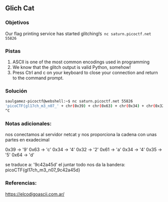 ## Glich Cat

### Objetivos 
Our flag printing service has started glitching!`$ nc saturn.picoctf.net 55826`

### Pistas
1. ASCII is one of the most common encodings used in programming
2. We know that the glitch output is valid Python, somehow!
3. Press Ctrl and c on your keyboard to close your connection and return to the command prompt.

### Solución 

``` bash
saulgamez-picoctf@webshell:~$ nc saturn.picoctf.net 55826
'picoCTF{gl17ch_m3_n07_' + chr(0x39) + chr(0x63) + chr(0x34) + chr(0x32) + chr(0x61) + chr(0x34) + chr(0x35) + chr(0x64) + '}'
^C
```

### Notas adicionales:

nos conectamos al servidor netcat y nos proporciona la cadena con unas partes en exadecimal

0x39 -> '9' 
0x63 -> 'c' 
0x34 -> '4' 
0x32 -> '2'
0x61 -> 'a'
0x34 -> '4' 
0x35 -> '5' 
0x64 -> 'd'

se traduce a: '9c42a45d'
el juntar todo nos da la bandera:  
picoCTF{gl17ch_m3_n07_9c42a45d}
### Referencias:
https://elcodigoascii.com.ar/
